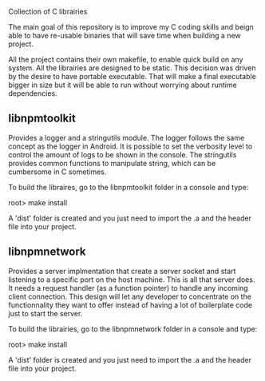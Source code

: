 Collection of C librairies

The main goal of this repository is to improve my C coding skills
and beign able to have re-usable binaries that will save time when
building a new project.

All the project contains their own makefile, to enable quick build 
on any system. All the librairies are designed to be static. This
decision was driven by the desire to have portable executable. That will
make a final executable bigger in size but it will be able to run 
without worrying about runtime dependencies.

libnpmtoolkit
-------------------------------------
Provides a logger and a stringutils module. The logger follows the
same concept as the logger in Android. It is possible to set the 
verbosity level to control the amount of logs to be shown in the
console. The stringutils provides common functions to manipulate 
string, which can be cumbersome in C sometimes.

To build the libraires, go to the libnpmtoolkit folder in a console
and type:

root> make install

A 'dist' folder is created and you just need to import the .a and the
header file into your project.

libnpmnetwork
-------------------------------------
Provides a server implmentation that create a server socket and
start listening to a specific port on the host machine. This is 
all that server does. It needs a request handler (as a function pointer)
to handle any incoming client connection. This design will let any
developer to concentrate on the functionnality they want to offer 
instead of having a lot of boilerplate code just to start the server.

To build the librairies, go to the libnpmnetwork folder in a console
and type:

root> make install

A 'dist' folder is created and you just need to import the .a and the
header file into your project.

 
